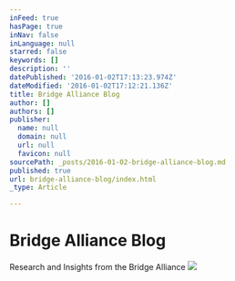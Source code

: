 ```yaml
---
inFeed: true
hasPage: true
inNav: false
inLanguage: null
starred: false
keywords: []
description: ''
datePublished: '2016-01-02T17:13:23.974Z'
dateModified: '2016-01-02T17:12:21.136Z'
title: Bridge Alliance Blog
author: []
authors: []
publisher:
  name: null
  domain: null
  url: null
  favicon: null
sourcePath: _posts/2016-01-02-bridge-alliance-blog.md
published: true
url: bridge-alliance-blog/index.html
_type: Article

---
```

# Bridge Alliance Blog

Research and Insights from the Bridge Alliance
![](https://the-grid-user-content.s3-us-west-2.amazonaws.com/dfd742b0-ef64-4fd4-bc10-6fa9addbaa23.jpg)